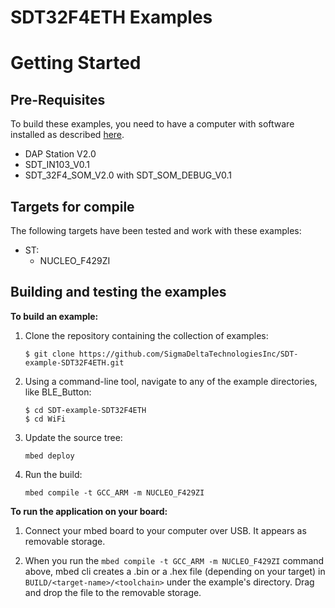 # SDT32F4ETH Examples
Getting Started
===============


Pre-Requisites
--------------

To build these examples, you need to have a computer with software installed as described [here](https://os.mbed.com/docs/latest/tools/index.html).

* DAP Station V2.0
* SDT_IN103_V0.1
* SDT_32F4_SOM_V2.0 with SDT_SOM_DEBUG_V0.1


Targets for compile
---------------

The following targets have been tested and work with these examples:

* ST:
	* NUCLEO_F429ZI


Building and testing the examples
---------------------------------

__To build an example:__

1. Clone the repository containing the collection of examples:

	```
	$ git clone https://github.com/SigmaDeltaTechnologiesInc/SDT-example-SDT32F4ETH.git
	```

1. Using a command-line tool, navigate to any of the example directories, like BLE_Button:

	```
	$ cd SDT-example-SDT32F4ETH
	$ cd WiFi
	```

1. Update the source tree:

	```
	mbed deploy
	```

1. Run the build:

	```
    mbed compile -t GCC_ARM -m NUCLEO_F429ZI
    ```

__To run the application on your board:__

1. Connect your mbed board to your computer over USB. It appears as removable storage.

1. When you run the `mbed compile -t GCC_ARM -m NUCLEO_F429ZI` command above, mbed cli creates a .bin or a .hex file (depending on your target) in ```BUILD/<target-name>/<toolchain>``` under the example's directory. Drag and drop the file to the removable storage.
